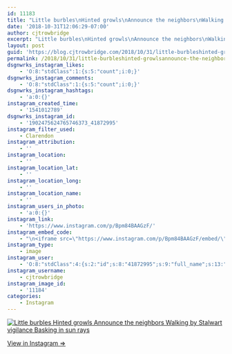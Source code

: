 ```yaml
---
id: 11183
title: "Little burbles\nHinted growls\nAnnounce the neighbors\nWalking by\nStalwart vigilance\nBasking in sun rays"
date: '2018-10-31T12:06:29-07:00'
author: cjtrowbridge
excerpt: "Little burbles\nHinted growls\nAnnounce the neighbors\nWalking by\nStalwart vigilance\nBasking in sun rays"
layout: post
guid: 'https://blog.cjtrowbridge.com/2018/10/31/little-burbleshinted-growlsannounce-the-neighbors-walking-bystalwart-vigilancebasking-in-sun-rays/'
permalink: /2018/10/31/little-burbleshinted-growlsannounce-the-neighbors-walking-bystalwart-vigilancebasking-in-sun-rays/
dsgnwrks_instagram_likes:
    - 'O:8:"stdClass":1:{s:5:"count";i:0;}'
dsgnwrks_instagram_comments:
    - 'O:8:"stdClass":1:{s:5:"count";i:0;}'
dsgnwrks_instagram_hashtags:
    - 'a:0:{}'
instagram_created_time:
    - '1541012789'
dsgnwrks_instagram_id:
    - '1902475624765746373_41872995'
instagram_filter_used:
    - Clarendon
instagram_attribution:
    - ''
instagram_location:
    - ''
instagram_location_lat:
    - ''
instagram_location_long:
    - ''
instagram_location_name:
    - ''
instagram_users_in_photo:
    - 'a:0:{}'
instagram_link:
    - 'https://www.instagram.com/p/Bpm84BAAGzF/'
instagram_embed_code:
    - "\n<iframe src=\"https://www.instagram.com/p/Bpm84BAAGzF/embed/\" width=\"612\" height=\"710\" frameborder=\"0\" scrolling=\"no\" allowtransparency=\"true\" class=\"insta-image-embed\"></iframe>\n"
instagram_type:
    - image
instagram_user:
    - 'O:8:"stdClass":4:{s:2:"id";s:8:"41872995";s:9:"full_name";s:13:"CJ Trowbridge";s:15:"profile_picture";s:141:"https://scontent.cdninstagram.com/vp/d092ebfdf7d7b69ffa8c0aebfde742bc/5C7E7A1C/t51.2885-19/s150x150/13724650_1188772791164794_142557231_a.jpg";s:8:"username";s:12:"cjtrowbridge";}'
instagram_username:
    - cjtrowbridge
instagram_image_id:
    - '11184'
categories:
    - Instagram
---
```


[![Little burbles
Hinted growls
Announce the neighbors
Walking by
Stalwart vigilance
Basking in sun rays](https://blog.cjtrowbridge.com/wp-content/uploads/2018/10/little-burbles-hinted-growls-announce-1-1.jpg)](https://www.instagram.com/p/Bpm84BAAGzF/)

[View in Instagram ⇒](https://www.instagram.com/p/Bpm84BAAGzF/)